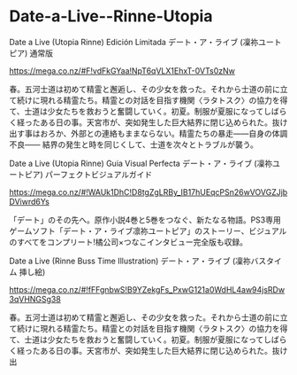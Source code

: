 Date-a-Live--Rinne-Utopia
=========================

Date a Live (Utopia Rinne) Edición Limitada
デート・ア・ライブ (凜祢ユートピア) 通常版

https://mega.co.nz/#F!vdFkGYaa!NpT6qVLX1EhxT-0VTs0zNw


春。五河士道は初めて精霊と邂逅し、その少女を救った。それから士道の前に立て続けに現れる精霊たち。精霊との対話を目指す機関〈ラタトスク〉の協力を得て、士道は少女たちを救おうと奮闘していく。初夏。制服が夏服になってしばらく経ったある日の事。天宮市が、突如発生した巨大結界に閉じ込められた。抜け出す事はおろか、外部との連絡もままならない。精霊たちの暴走――自身の体調不良―― 結界の発生と時を同じくして、士道を次々とトラブルが襲う。


Date a Live (Utopia Rinne) Guia Visual Perfecta
デート・ア・ライブ (凜祢ユートピア) パーフェクトビジュアルガイド

https://mega.co.nz/#!WAUk1DhC!D8tgZgLRBy_IB17hUEqcPSn26wVOVGZJjbDViwrd6Ys

「デート」のその先へ。原作小説4巻と5巻をつなぐ、新たなる物語。PS3専用ゲームソフト「デート・ア・ライブ凛祢ユートピア」のストーリー、ビジュアルのすべてをコンプリート!橘公司×つなこインタビュー完全版も収録。


Date a Live (Rinne Buss Time Illustration)
デート・ア・ライブ (凜祢バスタイム 挿し絵)

https://mega.co.nz/#!fFFgnbwS!B9YZekgFs_PxwG121a0WdHL4aw94jsRDw3qVHNGSg38

春。五河士道は初めて精霊と邂逅し、その少女を救った。それから士道の前に立て続けに現れる精霊たち。精霊との対話を目指す機関〈ラタトスク〉の協力を得て、士道は少女たちを救おうと奮闘していく。初夏。制服が夏服になってしばらく経ったある日の事。天宮市が、突如発生した巨大結界に閉じ込められた。抜け出



